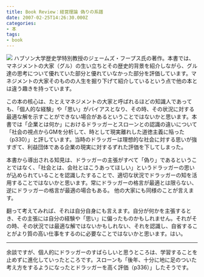 ```yaml
---
title: Book Review：経営理論 偽りの系譜
date: 2007-02-25T14:26:30.000Z
categories:
- 本
tags:
- book
---
```

[![](http://ec2.images-amazon.com/images/P/4492521593.01._SL180_SCLZZZZZZZ_.jpg)](http://www.amazon.co.jp/exec/obidos/ASIN/4492521593/ref=nosim/yutakayamaguc-22) ハブソン大学歴史学特別教授のジェームズ・フープス氏の著作。本書では、マネジメントの大家（グル）の生い立ちとその歴史的背景を紹介しながら、グル達の思考について優れていた部分と優れていなかった部分を評価しています。マネジメントの大家そのものの人生を掘り下げて紹介しているという点で他の本とは違う趣きを持っています。

<!-- more -->

この本の核心は、たとえマネジメントの大家と呼ばれるほどの知識人であっても、「個人的な経験」や「思い」がバイアスとなり、その時、その状況に対する最適な解を示すことができない場合があるということではないかと思います。本書では「企業とは何か」におけるドラッガーとスローンとの認識の違いについて「社会の視点からGMを分析して、時として現実離れした道徳主義に陥った（p330）」と評しています。当時のドラッガーは理想的な社会に対する思いが強すぎて、利益団体である企業の現実に対するずれた評価を下してしまった。

本書から導出される知見は、ドラッガーの主張がすべて「偽り」であるということではなく、「社会とは、会社とはこうあってほしい」というドラッガーの思いが込められていることを認識したすることで、適切な状況でドラッガーの知を活用することではないかと思います。常にドラッガーの格言が最適とは限らない、逆にドラッガーの格言が最適の場合もある。 他の大家にも同様のことが言えます。

翻って考えてみれば、それは自分自身にも言えます。自分が何かを主張するとき、その主張には自分の経験や「思い」に偏ったものかもしれません。それがその時、その状況では最適な解ではないかもしれない、それを認識し、自省することがより質の高い仕事をするのに必要なことではないかと思います。はい。

* * *

余談ですが、個人的にドラッガーのすばらしいと思うところは、学習することを止めずに進化していったところです。スローンも「後年、十分に地に足のついた考え方をするようになったとドラッガーを高く評価（p336）」したそうです。
